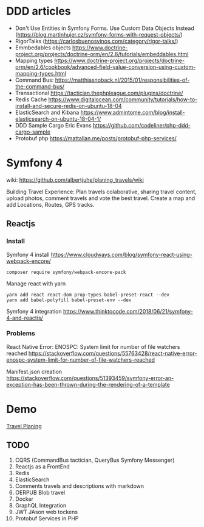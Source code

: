 # DDD articles
* Don't Use Entities in Symfony Forms. Use Custom Data Objects Instead (https://blog.martinhujer.cz/symfony-forms-with-request-objects/)
* RigorTalks (https://carlosbuenosvinos.com/category/rigor-talks/)
* Emmbedables objects https://www.doctrine-project.org/projects/doctrine-orm/en/2.6/tutorials/embeddables.html
* Mapping types https://www.doctrine-project.org/projects/doctrine-orm/en/2.6/cookbook/advanced-field-value-conversion-using-custom-mapping-types.html
* Command Bus: https://matthiasnoback.nl/2015/01/responsibilities-of-the-command-bus/
* Transactional https://tactician.thephpleague.com/plugins/doctrine/
* Redis Cache https://www.digitalocean.com/community/tutorials/how-to-install-and-secure-redis-on-ubuntu-18-04
* ElasticSearch and Kibana https://www.admintome.com/blog/install-elasticsearch-on-ubuntu-18-04-1/
* DDD Sample Cargo Eric Evans https://github.com/codeliner/php-ddd-cargo-sample
* Protobuf php https://mattallan.me/posts/protobuf-php-services/

# Symfony 4

wiki: https://github.com/albertjuhe/planing_travels/wiki

Building Travel Experience: Plan travels colaborative, sharing travel content, upload photos, comment travels and vote the best travel.
Create a map and add Locations, Routes, GPS tracks.

## Reactjs

### Install
Symfony 4 install https://www.cloudways.com/blog/symfony-react-using-webpack-encore/

```
composer require symfony/webpack-encore-pack
```
Manage react with yarn

```
yarn add react react-dom prop-types babel-preset-react --dev
yarn add babel-polyfill babel-preset-env --dev
```

Symfony 4 integration https://www.thinktocode.com/2018/06/21/symfony-4-and-reactjs/

### Problems

React Native Error: ENOSPC: System limit for number of file watchers reached
https://stackoverflow.com/questions/55763428/react-native-error-enospc-system-limit-for-number-of-file-watchers-reached

Manifest.json creation
https://stackoverflow.com/questions/51393459/symfony-error-an-exception-has-been-thrown-during-the-rendering-of-a-template



# Demo
[Travel Planing](http://35.167.24.186/travelexperience/web/app.php/)

## TODO
1) CQRS (CommandBus tactician, QueryBus Symfony Messenger)
1) Reactjs as a FrontEnd
1) Redis
1) ElasticSearch
1) Comments travels and descriptions with markdown
1) OERPUB Blob travel
1) Docker
1) GraphQL Integration
1) JWT JAson web tockens
1) Protobuf Services in PHP



